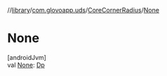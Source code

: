 //[library](../../../index.md)/[com.glovoapp.uds](../index.md)/[CoreCornerRadius](index.md)/[None](-none.md)

# None

[androidJvm]\
val [None](-none.md): [Dp](https://developer.android.com/reference/kotlin/androidx/compose/ui/unit/Dp.html)
